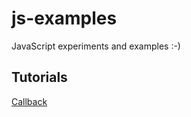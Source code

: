 # js-examples
JavaScript experiments and examples :-)



## Tutorials

[Callback](https://www.sitepoint.com/callbacks-javascript/)
